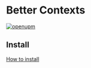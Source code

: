 # Better Contexts

[![openupm](https://img.shields.io/npm/v/com.tdw.better.contexts?label=openupm&registry_uri=https://package.openupm.com)](https://openupm.com/packages/com.tdw.better.contexts/)

## Install
[How to install](https://github.com/uurha/BetterPluginCollection/wiki/How-to-install)

